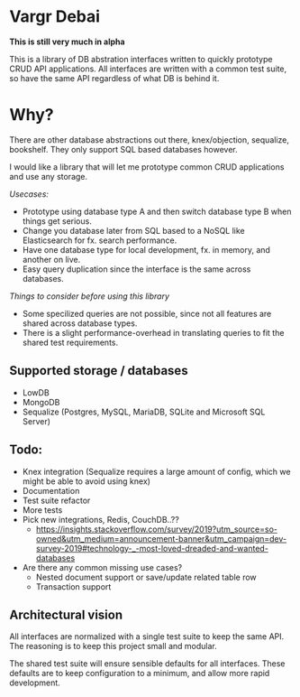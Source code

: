 # Vargr Debai

**This is still very much in alpha**

This is a library of DB abstration interfaces written to quickly prototype CRUD API applications.
All interfaces are written with a common test suite, so have the same API regardless of what DB is behind it.

# Why?
There are other database abstractions out there, knex/objection, sequalize, bookshelf.
They only support SQL based databases however.

I would like a library that will let me prototype common CRUD applications and use any storage.

*Usecases:*
* Prototype using database type A and then switch database type B when things get serious.
* Change you database later from SQL based to a NoSQL like Elasticsearch for fx. search performance.
* Have one database type for local development, fx. in memory, and another on live.
* Easy query duplication since the interface is the same across databases.

*Things to consider before using this library*
* Some specilized queries are not possible, since not all features are shared across database types.
* There is a slight performance-overhead in translating queries to fit the shared test requirements.

## Supported storage / databases
* LowDB
* MongoDB
* Sequalize (Postgres, MySQL, MariaDB, SQLite and Microsoft SQL Server)

## Todo:
* Knex integration (Sequalize requires a large amount of config, which we might be able to avoid using knex)
* Documentation
* Test suite refactor
* More tests
* Pick new integrations, Redis, CouchDB..??
   * https://insights.stackoverflow.com/survey/2019?utm_source=so-owned&utm_medium=announcement-banner&utm_campaign=dev-survey-2019#technology-_-most-loved-dreaded-and-wanted-databases
* Are there any common missing use cases?
    * Nested document support or save/update related table row
    * Transaction support

## Architectural vision

All interfaces are normalized with a single test suite to keep the same API.
The reasoning is to keep this project small and modular.

The shared test suite will ensure sensible defaults for all interfaces.
These defaults are to keep configuration to a minimum, and allow more rapid development.

